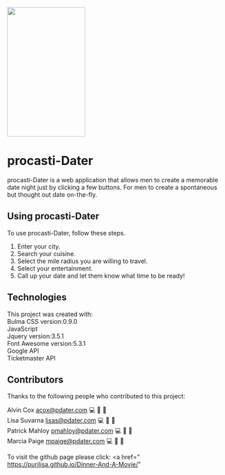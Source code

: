 <img src="https://user-images.githubusercontent.com/44810915/87237300-9dfe9380-c3c2-11ea-8502-3184a75ea945.png" height="300" width="60%">



# procasti-Dater 
procasti-Dater is a web application that allows men to create a memorable date night just by clicking a few buttons. For men to create a spontaneous but thought out date on-the-fly.

## Using procasti-Dater 

To use procasti-Dater, follow these steps.
1. Enter your city.
2. Search your cuisine. 
3. Select the mile radius you are willing to travel.
4. Select your entertainment.
5. Call up your date and let them know what time to be ready! 


## Technologies

This project was created with:
<br>
Bulma CSS version:0.9.0
<br>
JavaScript 
<br>
Jquery version:3.5.1
<br>
Font Awesome version:5.3.1
<br>
Google API
<br>
Ticketmaster API

## Contributors

Thanks to the following people who contributed to this project:

Alvin Cox acox@pdater.com 💻 🔣 🤔 
<br>
Lisa Suvarna lisas@pdater.com 💻 🔣 🤔 
<br>
Patrick Mahloy pmahloy@pdater.com 💻 🎨 🤔 
<br>
Marcia Paige mpaige@pdater.com 💻 🎨 🤔 


To visit the github page please click: <a href="
https://purilisa.github.io/Dinner-And-A-Movie/"
</a>






